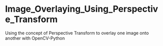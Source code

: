 # Image_Overlaying_Using_Perspective_Transform
Using the concept of Perspective Transform to overlay one image onto another with OpenCV-Python  
